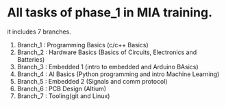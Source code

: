 # All tasks of phase_1 in MIA training.

it includes 7 branches.

1. Branch_1 : Programming Basics (c/c++ Basics)
2. Branch_2 : Hardware Basics (Basics of Circuits, Electronics and Batteries)
3. Branch_3 : Embedded 1 (intro to embedded and Arduino BAsics)
4. Branch_4 : AI Basics (Python programming and intro Machine Learning)
5. Branch_5 : Embedded 2 (Signals and comm protocol)
6. Branch_6 : PCB Design (Altium)
7. Branch_7 : Tooling(git and Linux)
